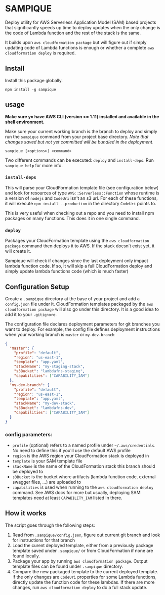 # SAMPIQUE
Deploy utility for AWS Serverless Application Model (SAM) based projects that significantly speeds up time to deploy updates when the only change is the code of Lambda function and the rest of the stack is the same.

It builds upon `aws cloudformation package` but will figure out if simply updating code of Lambda functions is enough or whether a complete `aws cloudformation deploy` is required.

## Install
Install this package globally.

```shell
npm install -g sampique
```

## usage

**Make sure yo have AWS CLI (version >= 1.11) installed and available in the shell environment.**

Make sure your current working branch is the branch to deploy and simply run the `sampique` command from your project base directory. *Note that changes saved but not yet committed _will be bundled_ in the deployment*.

```shell
sampique [<options>] <command>
```

Two different commands can be executed: `deploy` and `install-deps`. Run `sampique help` for more info.

### `install-deps`
This will parse your CloudFormation template file (see configuration below) and look for resources of type `AWS::Serverless::Function` whose runtime is a version of `nodejs` and `CodeUri` isn't an s3 url. For each of these functions, it will execute `npm install --production` in the directory `CodeUri` points to.

This is very useful when checking out a repo and you need to install npm packages on many functions. This does it in one single command.

### `deploy`
Packages your CloudFormation template using the `aws cloudformation package` command then deploys it to AWS. If the stack doesn't exist yet, it will create it. 

Sampique will check if changes since the last deployment only impact lambda function code. If so, it will skip a full CloudFormation deploy and simply update lambda functions code (which is much faster)

## Configuration Setup
Create a `.sampique` directory at the base of your project and add a `config.json` file under it. CloudFormation templates packaged by the `aws cloudformation package` will also go under this directory. It is a good idea to add it to your `.gitignore`.

The configuration file declares deployment parameters for git branches you want to deploy. For example, the config file defines deployment instructions when your working branch is `master` or `my-dev-branch`:

```json
{
  "master": {
    "profile": "default",
    "region": "us-east-1",
    "template": "app.yaml",
    "stackName": "my-staging-stack",
    "s3Bucket": "lambdafns-staging",
    "capabilities": ["CAPABILITY_IAM"]
  },
  "my-dev-branch": {
    "profile": "default",
    "region": "us-east-1",
    "template": "app.yaml",
    "stackName": "my-dev-stack",
    "s3Bucket": "lambdafns-dev",
    "capabilities": ["CAPABILITY_IAM"]
  }
}
```

### config parameters:
- `profile` (optional) refers to a named profile under `~/.aws/credentials`. No need to define this if you'll use the default AWS profile
- `region` is the AWS region your CloudFormation stack is deployed in
- `template` is your SAM template file
- `stackName` is the name of the CloudFormation stack this branch should be deployed to
- `s3Bucket` is the bucket where artifacts (lambda function code, external swagger files, ...) are uploaded to
- `capabilities` is used when running to the `aws cloudformation deploy` command. See AWS docs for more but usually, deploying SAM templates need at least `CAPABILITY_IAM` listed in there.

## How it works
The script goes through the following steps:

1. Read from `.sampique/config.json`, figure out current git branch and look for instructions for that branch
1. Load the curent deployed template, either from a previously package template saved under `.sampique/` or from CloudFormation if none are found locally.
1. Package your app by running `aws cloudformation package`. Output template files can be found under `.sampique` directory.
1. Compare the new packaged template to the current deployed template. If the only changes are `CodeUri` properties for some Lambda functions, directly update the function code for these lambdas. If there are more changes, run `aws cloudformation deploy` to do a full stack update.
